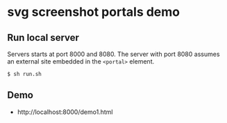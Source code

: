 # svg screenshot portals demo

## Run local server
Servers starts at port 8000 and 8080.
The server with port 8080 assumes an external site embedded in the `<portal>` element.
```
$ sh run.sh
```

## Demo
- http://localhost:8000/demo1.html
